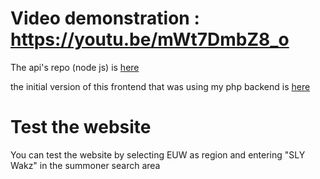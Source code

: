 # Video demonstration : https://youtu.be/mWt7DmbZ8_o

The api's repo (node js) is [here](https://github.com/Miouss/lol-mood-api)

the initial version of this frontend that was using my php backend is [here](https://github.com/Miouss/lolmood)

# Test the website

You can test the website by selecting EUW as region and entering "SLY Wakz" in the summoner search area
